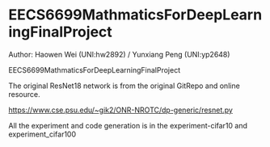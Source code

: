 # EECS6699MathmaticsForDeepLearningFinalProject

Author: Haowen Wei (UNI:hw2892) / Yunxiang Peng (UNI:yp2648)

EECS6699MathmaticsForDeepLearningFinalProject

The original ResNet18 network is from the original GitRepo and online resource.

https://www.cse.psu.edu/~gik2/ONR-NROTC/dp-generic/resnet.py

All the experiment and code generation is in the experiment-cifar10 and experiment_cifar100